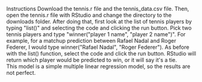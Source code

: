 Instructions
Download the tennis.r file and the tennis_data.csv file. 
Then, open the tennis.r file with RStudio and change the directory to the downloads folder.
After doing that, first look at the list of tennis players by typing "list()" and selecting the code and clicking the run button.
Pick two tennis players and type "winner("player 1 name", "player 2 name")".
For example, for a matchup prediction between Rafael Nadal and Roger Federer, I would type winner("Rafael Nadal", "Roger Federer").
As before with the list() function, select the code and click the run button.
RStudio will return which player would be predicted to win, or it will say it's a tie.  
This model is a simple multiple linear regression model, so the results are not perfect. 